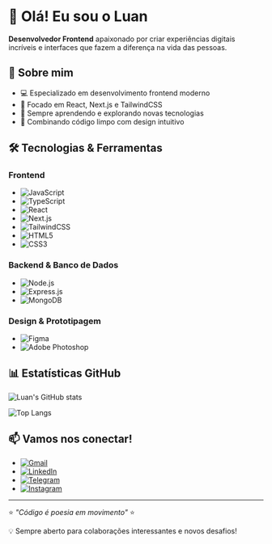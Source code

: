 # 👋 Olá! Eu sou o Luan

**Desenvolvedor Frontend** apaixonado por criar experiências digitais incríveis e interfaces que fazem a diferença na vida das pessoas.

## 🚀 Sobre mim

* 💻 Especializado em desenvolvimento frontend moderno
* 🎯 Focado em React, Next.js e TailwindCSS
* 🌱 Sempre aprendendo e explorando novas tecnologias
* 🎨 Combinando código limpo com design intuitivo

## 🛠️ Tecnologias & Ferramentas

### Frontend
* ![JavaScript](https://img.shields.io/badge/JavaScript-F7DF1E?style=for-the-badge&logo=javascript&logoColor=black)
* ![TypeScript](https://img.shields.io/badge/TypeScript-007ACC?style=for-the-badge&logo=typescript&logoColor=white)
* ![React](https://img.shields.io/badge/React-20232A?style=for-the-badge&logo=react&logoColor=61DAFB)
* ![Next.js](https://img.shields.io/badge/Next.js-000000?style=for-the-badge&logo=next.js&logoColor=white)
* ![TailwindCSS](https://img.shields.io/badge/Tailwind_CSS-38B2AC?style=for-the-badge&logo=tailwind-css&logoColor=white)
* ![HTML5](https://img.shields.io/badge/HTML5-E34F26?style=for-the-badge&logo=html5&logoColor=white)
* ![CSS3](https://img.shields.io/badge/CSS3-1572B6?style=for-the-badge&logo=css3&logoColor=white)

### Backend & Banco de Dados
* ![Node.js](https://img.shields.io/badge/Node.js-43853D?style=for-the-badge&logo=node.js&logoColor=white)
* ![Express.js](https://img.shields.io/badge/Express.js-404D59?style=for-the-badge)
* ![MongoDB](https://img.shields.io/badge/MongoDB-4EA94B?style=for-the-badge&logo=mongodb&logoColor=white)

### Design & Prototipagem
* ![Figma](https://img.shields.io/badge/Figma-F24E1E?style=for-the-badge&logo=figma&logoColor=white)
* ![Adobe Photoshop](https://img.shields.io/badge/Adobe%20Photoshop-31A8FF?style=for-the-badge&logo=Adobe%20Photoshop&logoColor=black)

## 📊 Estatísticas GitHub

![Luan's GitHub stats](https://github-readme-stats.vercel.app/api?username=luanfcampos&show_icons=true&theme=dark&count_private=true)

![Top Langs](https://github-readme-stats.vercel.app/api/top-langs/?username=luanfcampos&layout=compact&theme=dark)


## 📫 Vamos nos conectar!

* [![Gmail](https://img.shields.io/badge/Gmail-D14836?style=for-the-badge&logo=gmail&logoColor=white)](mailto:lfcampos.eab@gmail.com)
* [![LinkedIn](https://img.shields.io/badge/LinkedIn-0077B5?style=for-the-badge&logo=linkedin&logoColor=white)](https://www.linkedin.com/in/luanfc/)
* [![Telegram](https://img.shields.io/badge/Telegram-2CA5E0?style=for-the-badge&logo=telegram&logoColor=white)](https://t.me/luanfcampos)
* [![Instagram](https://img.shields.io/badge/Instagram-E4405F?style=for-the-badge&logo=instagram&logoColor=white)](https://instagram.com/lfcampos.raw)

---

⭐ *"Código é poesia em movimento"* ⭐

💡 Sempre aberto para colaborações interessantes e novos desafios!

